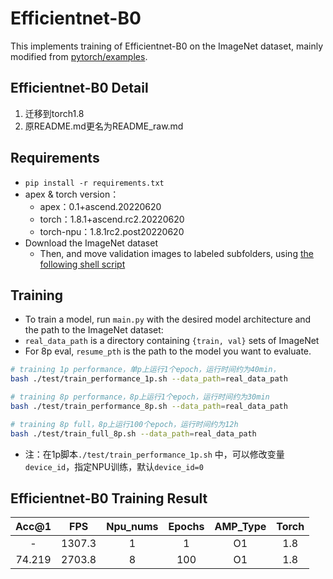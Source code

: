 # Efficientnet-B0

This implements training of Efficientnet-B0 on the ImageNet dataset, mainly modified from [pytorch/examples](https://github.com/pytorch/examples/tree/master/imagenet).

## Efficientnet-B0 Detail

1. 迁移到torch1.8
3. 原README.md更名为README_raw.md

## Requirements

- `pip install -r requirements.txt`
- apex & torch version：
  - apex：0.1+ascend.20220620
  - torch：1.8.1+ascend.rc2.20220620
  - torch-npu：1.8.1rc2.post20220620
- Download the ImageNet dataset
  - Then, and move validation images to labeled subfolders, using [the following shell script](https://raw.githubusercontent.com/soumith/imagenetloader.torch/master/valprep.sh)

## Training

- To train a model, run `main.py` with the desired model architecture and the path to the ImageNet dataset:
- `real_data_path` is a directory containing `{train, val}` sets of ImageNet
- For 8p eval,  `resume_pth`  is the path to the model you want to evaluate.

```bash
# training 1p performance，单p上运行1个epoch，运行时间约为40min，
bash ./test/train_performance_1p.sh --data_path=real_data_path

# training 8p performance，8p上运行1个epoch，运行时间约为30min
bash ./test/train_performance_8p.sh --data_path=real_data_path

# training 8p full，8p上运行100个epoch，运行时间约为12h
bash ./test/train_full_8p.sh --data_path=real_data_path

```

- 注：在1p脚本`./test/train_performance_1p.sh` 中，可以修改变量`device_id`，指定NPU训练，默认`device_id=0`

## Efficientnet-B0 Training Result

| Acc@1  |  FPS   | Npu_nums | Epochs | AMP_Type | Torch |
| :----: | :----: | :------: | :----: | :------: | :---: |
|   -    | 1307.3 |    1     |   1    |    O1    |  1.8  |
| 74.219 | 2703.8 |    8     |  100   |    O1    |  1.8  |